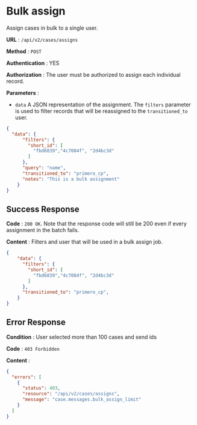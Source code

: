 <!-- Copyright (c) 2014 - 2023 UNICEF. All rights reserved. -->

# Bulk assign

Assign cases in bulk to a single user.

**URL** : `/api/v2/cases/assigns`

**Method** : `POST`

**Authentication** : YES

**Authorization** : The user must be authorized to assign each individual record.

**Parameters** :

* `data` A JSON representation of the assignment. The `filters` parameter is used to filter records that will be reassigned to the `transitioned_to` user.
```json
{
  "data": {
      "filters": {
        "short_id": [
          "fbd6839","4c7084f", "2d4bc3d"
        ]
      },
      "query": "name",
      "transitioned_to": "primero_cp",
      "notes": "This is a bulk assignment"
    }
}
```

## Success Response

**Code** : `200 OK`. Note that the response code will still be 200 even if every assignment in the batch fails.

**Content** : Filters and user that will be used in a bulk assign job.

```json
{
    "data": {
      "filters": {
        "short_id": [
          "fbd6839","4c7084f", "2d4bc3d"
        ]
      },
      "transitioned_to": "primero_cp",
    }
}

```

## Error Response

**Condition** : User selected more than 100 cases and send ids

**Code** : `403 Forbidden`

**Content** :

```json
{
  "errors": [
    {
      "status": 403,
      "resource": "/api/v2/cases/assigns",
      "message": "case.messages.bulk_assign_limit"
    }
  ]
}
```
